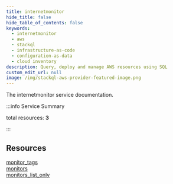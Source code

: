 ```yaml
---
title: internetmonitor
hide_title: false
hide_table_of_contents: false
keywords:
  - internetmonitor
  - aws
  - stackql
  - infrastructure-as-code
  - configuration-as-data
  - cloud inventory
description: Query, deploy and manage AWS resources using SQL
custom_edit_url: null
image: /img/stackql-aws-provider-featured-image.png
---
```


The internetmonitor service documentation.

:::info Service Summary

<div class="row">
<div class="providerDocColumn">
<span>total resources:&nbsp;<b>3</b></span><br />
</div>
</div>

:::

## Resources
<div class="row">
<div class="providerDocColumn">
<a href="/services/internetmonitor/monitor_tags/">monitor_tags</a><br />
<a href="/services/internetmonitor/monitors/">monitors</a>
</div>
<div class="providerDocColumn">
<a href="/services/internetmonitor/monitors_list_only/">monitors_list_only</a>
</div>
</div>